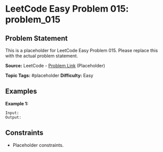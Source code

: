 # LeetCode Easy Problem 015: problem_015

## Problem Statement

This is a placeholder for LeetCode Easy Problem 015.
Please replace this with the actual problem statement.

**Source:** LeetCode - [Problem Link](https://leetcode.com/problems/problem-015/) (Placeholder)

**Topic Tags:** #placeholder
**Difficulty:** Easy

## Examples

**Example 1:**

```
Input:
Output:
```

## Constraints

- Placeholder constraints.

